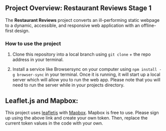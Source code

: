 
## Project Overview: Restaurant Reviews Stage 1
The **Restaurant Reviews** project converts an ill-performing static webpage to a dynamic, accessible, and responsive web application with an offline-first design.

### How to use the project
1. Clone this repository into a local branch using ```git clone``` + the repo address in your terminal.

2. Install a service like Browsersync on your computer using ```npm install -g browser-sync``` in your terminal. Once it is running, it will start up a local server which will allow you to run the web app. Please note that you will need to run the server while in your projects directory.

## Leaflet.js and Mapbox:
This project uses [leafletjs](https://leafletjs.com/) with [Mapbox](https://www.mapbox.com/). Mapbox is free to use. Please sign up using the above link and create your own token. Then, replace the current token values in the code with your own.




